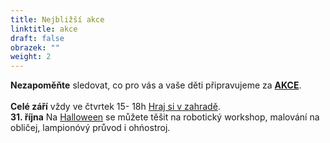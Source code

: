 ```yaml
---
title: Nejbližší akce
linktitle: akce
draft: false
obrazek: ""
weight: 2
---
```

**Nezapoměňte** sledovat, co pro vás a vaše děti připravujeme za **[AKCE](https://www.brezanek.cz/akce/)**.\
\
**Celé září** vždy ve čtvrtek 15- 18h  [Hraj si v zahradě](https://www.brezanek.cz/akce/). \
**31. října**  Na [Halloween](https://www.brezanek.cz/akce/)  se můžete těšit na robotický workshop, malování na obličej, lampionóvý průvod i ohńostroj.